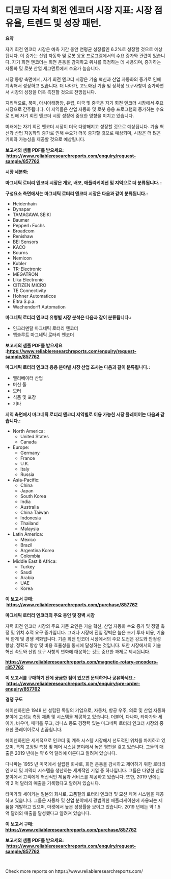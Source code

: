 <p><h1>디코딩 자석 회전 엔코더 시장 지표: 시장 점유율, 트렌드 및 성장 패턴.</h1></p><p><strong>요약</strong></p>
<p><p>자기 회전 엔코더 시장은 예측 기간 동안 연평균 성장률인 6.2%로 성장할 것으로 예상됩니다. 이 증가는 산업 자동화 및 로봇 응용 프로그램에서의 수요 증가와 관련이 있습니다. 자기 회전 엔코더는 회전 운동을 감지하고 위치를 측정하는 데 사용되며, 증가하는 자동화 및 로봇 산업 세그먼트에서 수요가 높습니다.</p><p>시장 동향 측면에서, 자기 회전 엔코더 시장은 기술 혁신과 산업 자동화의 증가로 인해 계속해서 성장하고 있습니다. 더 나아가, 고도화된 기술 및 정확성 요구사항이 증가하면서 시장의 성장을 더욱 촉진할 것으로 전망됩니다.</p><p>지리적으로, 북미, 아시아태평양, 유럽, 미국 및 중국은 자기 회전 엔코더 시장에서 주요 시장으로 간주됩니다. 이 지역들은 산업 자동화 및 로봇 응용 프로그램의 증가하는 수요로 인해 자기 회전 엔코더 시장 성장에 중요한 영향을 미치고 있습니다.</p><p>미래에는 자기 회전 엔코더 시장이 더욱 다양해지고 성장할 것으로 예상됩니다. 기술 혁신과 산업 자동화의 증가로 인해 수요가 더욱 증가할 것으로 예상되며, 시장은 더 많은 기회와 가능성을 제공할 것으로 예상됩니다.</p></p>
<p><strong>보고서의 샘플 PDF를 받으세요: &nbsp;<a href="https://www.reliableresearchreports.com/enquiry/request-sample/857762">https://www.reliableresearchreports.com/enquiry/request-sample/857762</a></strong></p>
<p><strong>시장 세분화:</strong></p>
<p><strong> 마그네틱 로터리 엔코더 시장은 개요, 배포, 애플리케이션 및 지역으로 더 분류됩니다. :</strong></p>
<p><strong>구성요소 측면에서는 마그네틱 로터리 엔코더 시장은 다음과 같이 분류됩니다.:</strong></p>
<p><ul><li>Heidenhain</li><li>Dynapar</li><li>TAMAGAWA SEIKI</li><li>Baumer</li><li>Pepperl+Fuchs</li><li>Broadcom</li><li>Renishaw</li><li>BEI Sensors</li><li>KACO</li><li>Bourns</li><li>Nemicon</li><li>Kubler</li><li>TR-Electronic</li><li>MEGATRON</li><li>Lika Electronic</li><li>CITIZEN MICRO</li><li>TE Connectivity</li><li>Hohner Automaticos</li><li>Eltra S.p.a.</li><li>Wachendorff Automation</li></ul></p>
<p><strong> 마그네틱 로터리 엔코더 유형별 시장 분석은 다음과 같이 분류됩니다.:</strong></p>
<p><ul><li>인크리멘탈 마그네틱 로터리 엔코더</li><li>앱솔루트 마그네틱 로터리 엔코더</li></ul></p>
<p><strong>보고서의 샘플 PDF를 받으세요 :<a href="https://www.reliableresearchreports.com/enquiry/request-sample/857762">https://www.reliableresearchreports.com/enquiry/request-sample/857762</a></strong></p>
<p><strong> 마그네틱 로터리 엔코더 응용 분야별 시장 산업 조사는 다음과 같이 분류됩니다.:</strong></p>
<p><ul><li>엘리베이터 산업</li><li>머신 툴</li><li>모터</li><li>식품 및 포장</li><li>기타</li></ul></p>
<p><strong>지역 측면에서 마그네틱 로터리 엔코더 지역별로 이용 가능한 시장 플레이어는 다음과 같습니다.:</strong></p>
<p><ul>
    <li>
        North America:
        <ul>
            <li>United States</li>
            <li>Canada</li>
        </ul>
    </li>
    <li>
        Europe:
        <ul>
            <li>Germany</li>
            <li>France</li>
            <li>U.K.</li>
            <li>Italy</li>
            <li>Russia</li>
        </ul>
    </li>
    <li>
        Asia-Pacific:
        <ul>
            <li>China</li>
            <li>Japan</li>
            <li>South Korea</li>
            <li>India</li>
            <li>Australia</li>
            <li>China Taiwan</li>
            <li>Indonesia</li>
            <li>Thailand</li>
            <li>Malaysia</li>
        </ul>
    </li>
    <li>
        Latin America:
        <ul>
            <li>Mexico</li>
            <li>Brazil</li>
            <li>Argentina Korea</li>
            <li>Colombia</li>
        </ul>
    </li>
    <li>
        Middle East & Africa:
        <ul>
            <li>Turkey</li>
            <li>Saudi</li>
            <li>Arabia</li>
            <li>UAE</li>
            <li>Korea</li>
        </ul>
    </li>
    </ul></p>
<p><strong>이 보고서 구매: &nbsp;<a href="https://www.reliableresearchreports.com/purchase/857762">https://www.reliableresearchreports.com/purchase/857762</a></strong></p>
<p><strong>마그네틱 로터리 엔코더의 주요 동인 및 장벽 시장</strong></p>
<p><p>자력 회전 인코더 시장의 주요 기존 요인은 기술 혁신, 산업 자동화 수요 증가 및 정밀 측정 및 위치 추적 요구 증가입니다. 그러나 시장에 진입 장벽은 높은 초기 투자 비용, 기술적 한계 및 경쟁 격화입니다. 기존 회전 인코더 시장에서의 주요 도전은 강도와 안정성 향상, 정확도 향상 및 비용 효율성을 동시에 달성하는 것입니다. 또한 시장에서의 기술 혁신 속도와 산업 요구 사항의 변화에 대응하는 것도 중요한 과제로 제시됩니다.</p></p>
<p><strong><a href="https://www.reliableresearchreports.com/magnetic-rotary-encoders-r857762">https://www.reliableresearchreports.com/magnetic-rotary-encoders-r857762</a></strong></p>
<p><strong>이 보고서를 구매하기 전에 궁금한 점이 있으면 문의하거나 공유하세요.: &nbsp;<a href="https://www.reliableresearchreports.com/enquiry/pre-order-enquiry/857762">https://www.reliableresearchreports.com/enquiry/pre-order-enquiry/857762</a></strong></p>
<p><strong>경쟁 구도</strong></p>
<p><p>헤이덴하인은 1948 년 설립된 독일의 기업으로, 자동차, 항공 우주, 의료 및 산업 자동화 분야에 고성능 측정 제품 및 시스템을 제공하고 있습니다. 더불어, 다나파, 타마가와 세이키, 바우머, 페퍼틀 푸크, 리니쇼 등도 경쟁력 있는 마그네틱 로터리 인코더 시장의 중요한 플레이어로서 손꼽힙니다.</p><p>헤이덴하인은 세계적으로 인코더 및 계측 시스템 시장에서 선도적인 위치를 차지하고 있으며, 특히 고정밀 측정 및 제어 시스템 분야에서 높은 평판을 갖고 있습니다. 그들의 매출은 2019 년에는 약 6 억 달러에 이른다고 알려져 있습니다.</p><p>다나파는 1955 년 미국에서 설립된 회사로, 회전 운동을 감시하고 제어하기 위한 로터리 엔코더 및 피덱터 시스템을 생산하는 세계적인 기업 중 하나입니다. 그들은 다양한 산업 분야에서 고객에게 혁신적인 제품과 서비스를 제공하고 있습니다. 또한, 2019 년에는 약 2 억 달러의 매출을 기록했다고 알려져 있습니다.</p><p>타마가와 세이키는 일본의 회사로, 고품질의 로터리 엔코더 및 모션 제어 시스템을 제공하고 있습니다. 그들은 자동차 및 산업 분야에서 광범위한 애플리케이션에 사용되는 제품을 개발하고 있으며, 마켓에서 높은 성장률을 보이고 있습니다. 2019 년에는 약 1.5 억 달러의 매출을 달성했다고 알려져 있습니다.</p></p>
<p><strong>이 보고서 구매: &nbsp; <a href="https://www.reliableresearchreports.com/purchase/857762">https://www.reliableresearchreports.com/purchase/857762</a></strong></p>
<p><strong>보고서의 샘플 PDF를 받으세요: &nbsp;<a href="https://www.reliableresearchreports.com/enquiry/request-sample/857762">https://www.reliableresearchreports.com/enquiry/request-sample/857762</a></strong><strong></strong></p>
<p>&nbsp;</p>
<p>Check more reports on https://www.reliableresearchreports.com/</p>